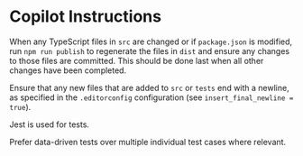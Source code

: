 # Copilot Instructions

When any TypeScript files in `src` are changed or if `package.json` is modified, run `npm run publish` to regenerate the files in `dist`
and ensure any changes to those files are committed. This should be done last when all other changes have been completed.

Ensure that any new files that are added to `src` or `tests` end with a newline, as specified in the `.editorconfig` configuration (see `insert_final_newline = true`).

Jest is used for tests.

Prefer data-driven tests over multiple individual test cases where relevant.
